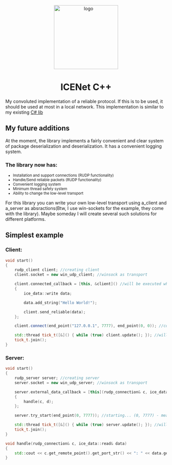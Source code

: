   
<p align="center">
  <img src="https://github.com/larty77/ICENet/assets/125078218/c28309e2-377a-450f-9440-8b7e8eaf335a" alt="logo" width="200" height="200">
</p>

<h1 align="center" tabindex="-1" dir="auto"><a class="anchor" aria-hidden="true"></a>ICENet C++</h1>

My convoluted implementation of a reliable protocol. If this is to be used, it should be used at most in a local network. This implementation is similar to my existing <a href = "https://github.com/larty77/ICENet/">C# lib</a>

<h2 tabindex="-1" dir="auto"><a class="anchor" aria-hidden="true"></a>My future additions</h2>

At the moment, the library implements a fairly convenient and clear system of package deserialization and deserialization. It has a convenient logging system.

<h3>The library now has:</h3>

<ul>
  <li style="font-size: smaller;">Installation and support connections (RUDP functionality)</li>
  <li style="font-size: smaller;">Handle/Send reliable packets (RUDP functionality)</li>
  <li style="font-size: smaller;">Convenient logging system</li>
  <li style="font-size: smaller;">Minimum thread safety system</li>
  <li style="font-size: smaller;">Ability to change the low-level transport</li>
</ul>

For this library you can write your own low-level transport using a_client and a_server as absractions(Btw, I use win-sockets for the example, they come with the library). Maybe someday I will create several such solutions for different platforms.

<h2 tabindex="-1" dir="auto"><a class="anchor" aria-hidden="true"></a>Simplest example</h2>

<h3>Client:</h3>

```cpp
void start()
{
	rudp_client client; //creating client
	client.socket = new win_udp_client; //winsock as transport

	client.connected_callback = [this, &client]() //will be executed when client connected
	{
		ice_data::write data;

		data.add_string("Hello World!");

		client.send_reliable(data);
	};

	client.connect(end_point("127.0.0.1", 7777), end_point(0, 0)); //connecting... (0, 0) - means auto ip + port

	std::thread tick_t([&]() { while (true) client.update(); }); //will be bad without update(). more often is better.
	tick_t.join();
}
```

<h3>Server:</h3>

```cpp
void start()
{
	rudp_server server; //creating server
	server.socket = new win_udp_server; //winsock as transport

	server.external_data_callback = [this](rudp_connection& c, ice_data::read& d) //will be executed when packet handled
	{
		handle(c, d); 
	};

	server.try_start(end_point(0, 7777)); //starting... (0, 7777) - means auto ip + 7777

	std::thread tick_t([&]() { while (true) server.update(); }); //will be bad without update(). more often is better.
	tick_t.join();
}

void handle(rudp_connection& c, ice_data::read& data)
{
	std::cout << c.get_remote_point().get_port_str() << ": " << data.get_string() << "\n";
}
```

